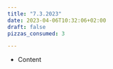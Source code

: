 ```yaml
---
title: "7.3.2023"
date: 2023-04-06T10:32:06+02:00
draft: false
pizzas_consumed: 3

---
```


- Content

